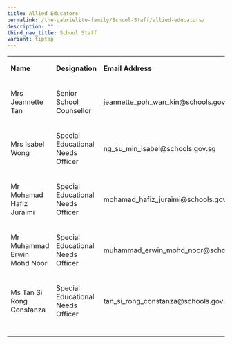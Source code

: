 ```yaml
---
title: Allied Educators
permalink: /the-gabrielite-family/School-Staff/allied-educators/
description: ""
third_nav_title: School Staff
variant: tiptap
---
```

<table>
<tbody>
<tr>
<td rowspan="1" colspan="1">
<p><strong>Name</strong>
</p>
</td>
<td rowspan="1" colspan="1">
<p><strong>Designation</strong>
</p>
</td>
<td rowspan="1" colspan="1">
<p><strong>Email Address</strong>
</p>
</td>
</tr>
<tr>
<td rowspan="1" colspan="1">
<p>Mrs Jeannette Tan</p>
</td>
<td rowspan="1" colspan="1">
<p>Senior School Counsellor</p>
</td>
<td rowspan="1" colspan="1">
<p>jeannette_poh_wan_kin@schools.gov.sg</p>
</td>
</tr>
<tr>
<td rowspan="1" colspan="1">
<p>Mrs Isabel Wong</p>
</td>
<td rowspan="1" colspan="1">
<p>Special Educational Needs Officer</p>
</td>
<td rowspan="1" colspan="1">
<p>ng_su_min_isabel@schools.gov.sg</p>
</td>
</tr>
<tr>
<td rowspan="1" colspan="1">
<p>Mr Mohamad Hafiz Juraimi</p>
</td>
<td rowspan="1" colspan="1">
<p>Special Educational Needs Officer</p>
</td>
<td rowspan="1" colspan="1">
<p>mohamad_hafiz_juraimi@schools.gov.sg</p>
</td>
</tr>
<tr>
<td rowspan="1" colspan="1">
<p>Mr Muhammad Erwin Mohd Noor</p>
</td>
<td rowspan="1" colspan="1">
<p>Special Educational Needs Officer</p>
</td>
<td rowspan="1" colspan="1">
<p>muhammad_erwin_mohd_noor@schools.gov.sg</p>
</td>
</tr>
<tr>
<td rowspan="1" colspan="1">
<p>Ms Tan Si Rong Constanza</p>
</td>
<td rowspan="1" colspan="1">
<p>Special Educational Needs Officer</p>
</td>
<td rowspan="1" colspan="1">
<p>tan_si_rong_constanza@schools.gov.sg</p>
</td>
</tr>
<tr>
<td rowspan="1" colspan="1">
<p></p>
</td>
<td rowspan="1" colspan="1">
<p></p>
</td>
<td rowspan="1" colspan="1">
<p></p>
</td>
</tr>
</tbody>
</table>
<p></p>